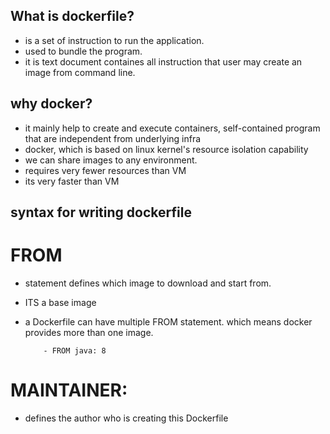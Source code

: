 ## What is dockerfile?
- is a set of instruction to run the application.
- used to bundle the program.
- it is text document containes all instruction that user may create an image from command line.


## why docker?
- it mainly help to create and execute containers, self-contained program that are independent from underlying infra
- docker, which is based on linux kernel's resource isolation capability
- we can share images to any environment.
- requires very fewer resources than VM
- its very faster than VM

## syntax for writing dockerfile
 # FROM
-  statement defines which image to download and start from. 
-  ITS a base image 
-  a Dockerfile can have multiple FROM statement. which means docker provides more than one image.
    
           - FROM java: 8  

# MAINTAINER: 
-  defines the author who is creating this Dockerfile
